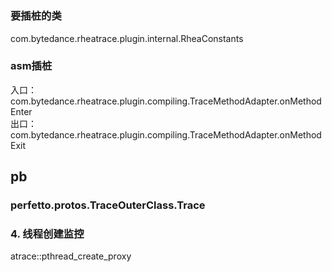 # 

### 要插桩的类
com.bytedance.rheatrace.plugin.internal.RheaConstants
### asm插桩
入口：  
com.bytedance.rheatrace.plugin.compiling.TraceMethodAdapter.onMethodEnter  
出口：  
com.bytedance.rheatrace.plugin.compiling.TraceMethodAdapter.onMethodExit


## pb
### perfetto.protos.TraceOuterClass.Trace

### 4. 线程创建监控
atrace::pthread_create_proxy